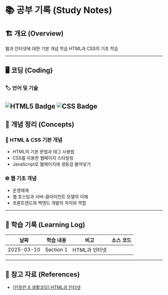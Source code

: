 # 📚 공부 기록 (Study Notes)

## 🏗 개요 (Overview)
웹과 인터넷에 대한 기본 개념 학습
HTML과 CSS의 기초 학습

---

<!-- shields.io <= icon -->
## 🖥️ 코딩 (Coding)
### 🏷 언어 및 기술
![HTML5 Badge](https://img.shields.io/badge/HTML5-E34F26?logo=html5&logoColor=fff&style=flat)
![CSS Badge](https://img.shields.io/badge/CSS-639?logo=css&logoColor=fff&style=flat)
---

## 📖 개념 정리 (Concepts)
### 🎨 HTML & CSS 기본 개념
- HTML의 기본 문법과 태그 사용법
- CSS를 이용한 웹페이지 스타일링
- JavaScript로 웹페이지에 생동감 불어넣기

### 🌐 웹 기초 개념
- 운영체제
- 웹 호스팅과 서버-클라이언트 모델의 이해
- 프론트엔드와 백엔드 개발의 차이와 역할

---

## 📆 학습 기록 (Learning Log)
| 날짜 | 학습 내용 | 비고 | 소스 코드 |
|------|----------|------|----------|
| 2025-03-10 | Section 1 | HTML과 인터넷 | |

---

## 📌 참고 자료 (References)
- [[인프런 X 생활코딩] HTML과 인터넷](https://www.inflearn.com/course/html%EA%B3%BC-%EC%9D%B8%ED%84%B0%EB%84%B7-%EC%83%9D%ED%99%9C%EC%BD%94%EB%94%A9/dashboard)
